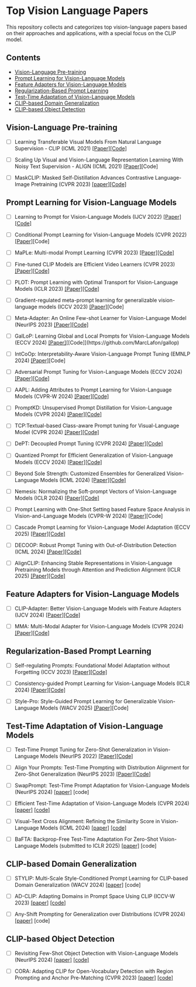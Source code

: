 # Top Vision Language Papers
This repository collects and categorizes top vision-language papers based on their approaches and applications, with a special focus on the CLIP model. 

## Contents
- [Vision-Language Pre-training](#Vision-Language-Pre-training)
- [Prompt Learning for Vision-Language Models](#Prompt-Learning-for-Vision-Language-Models)
- [Feature Adapters for Vision-Language Models](#Feature_Adapters_for_Vision-Language_Models)
- [Regularization-Based Prompt Learning](#Regularization-Based-Prompt-Learning)
- [Test-Time Adaptation of Vision-Language Models](#Test-Time-Adaptation-of-Vision-Language-Models)
- [CLIP-based Domain Generalization](#CLIP-based_Domain_Generalization)
- [CLIP-based Object Detection](#CLIP-based_Object_Detection)

 
## Vision-Language Pre-training 

 - [ ] Learning Transferable Visual Models From Natural Language Supervision - CLIP (ICML 2021) [[Paper]](https://arxiv.org/pdf/2103.00020)[[Code]](https://github.com/OpenAI/CLIP) 

- [ ] Scaling Up Visual and Vision-Language Representation Learning With Noisy Text Supervision - ALIGN (ICML 2021) [[Paper]](https://arxiv.org/pdf/2102.05918)[Code]

- [ ] MaskCLIP: Masked Self-Distillation Advances Contrastive Language-Image Pretraining (CVPR 2023) [[paper]](https://arxiv.org/pdf/2208.12262)[[Code]](https://github.com/LightDXY/MaskCLIP)


## Prompt Learning for Vision-Language Models

- [ ] Learning to Prompt for Vision-Language Models (IJCV 2022) [[Paper]](https://arxiv.org/pdf/2109.01134)[[Code]](https://github.com/KaiyangZhou/CoOp)

- [ ] Conditional Prompt Learning for Vision-Language Models (CVPR 2022) [[Paper]](https://arxiv.org/pdf/2203.05557)[Code] 

- [ ]  MaPLe: Multi-modal Prompt Learning (CVPR 2023) [[Paper]](https://arxiv.org/pdf/2210.03117)[[Code]](https://github.com/muzairkhattak/multimodal-prompt-learning) 

- [ ] Fine-tuned CLIP Models are Efficient Video Learners (CVPR 2023) [[Paper]](https://arxiv.org/pdf/2212.03640)[[Code]](https://github.com/muzairkhattak/ViFi-CLIP)

- [ ] PLOT: Prompt Learning with Optimal Transport for Vision-Language Models (ICLR 2023) [[Paper]](https://arxiv.org/pdf/2210.01253)[[Code]](https://github.com/CHENGY12/PLOT)

- [ ] Gradient-regulated meta-prompt learning for generalizable vision-language models (ICCV 2023) [[Paper]](https://openaccess.thecvf.com/content/ICCV2023/papers/Li_Gradient-Regulated_Meta-Prompt_Learning_for_Generalizable_Vision-Language_Models_ICCV_2023_paper.pdf)[Code]

- [ ] Meta-Adapter: An Online Few-shot Learner for Vision-Language Model (NeurIPS 2023) [[Paper]](https://proceedings.neurips.cc/paper_files/paper/2023/file/ad48f017e6c3d474caf511208e600459-Paper-Conference.pdf)[[Code]](https://github.com/ArsenalCheng/Meta-Adapter)

- [ ] GalLoP: Learning Global and Local Prompts for Vision-Language Models (ECCV 2024) [[Paper]](https://arxiv.org/pdf/2407.01400?)[[Code]](https://github.com/MarcLafon/gallop)

- [ ] IntCoOp: Interpretability-Aware Vision-Language Prompt Tuning (EMNLP 2024) [[Paper]](https://arxiv.org/pdf/2406.13683)[Code]

- [ ] Adversarial Prompt Tuning for Vision-Language Models (ECCV 2024) [[Paper]](https://arxiv.org/pdf/2311.11261)[[Code]](https://github.com/TreeLLi/APT)

- [ ] AAPL: Adding Attributes to Prompt Learning for Vision-Language Models (CVPR-W 2024) [[Paper]](https://openaccess.thecvf.com/content/CVPR2024W/PV/papers/Kim_AAPL_Adding_Attributes_to_Prompt_Learning_for_Vision-Language_Models_CVPRW_2024_paper.pdf)[[Code]](https://github.com/Gahyeonkim09/AAPL)

- [ ] PromptKD: Unsupervised Prompt Distillation for Vision-Language Models (CVPR 2024) [[Paper]](https://openaccess.thecvf.com/content/CVPR2024/papers/Li_PromptKD_Unsupervised_Prompt_Distillation_for_Vision-Language_Models_CVPR_2024_paper.pdf)[[Code]](https://github.com/zhengli97/PromptKD)

- [ ] TCP:Textual-based Class-aware Prompt tuning for Visual-Language Model (CVPR 2024) [[Paper]](https://arxiv.org/pdf/2311.18231)[[Code]](https://github.com/htyao89/Textual-based_Class-aware_prompt_tuning/)

- [ ] DePT: Decoupled Prompt Tuning (CVPR 2024) [[Paper]](https://arxiv.org/pdf/2407.10704)[[Code]](https://github.com/Koorye/DePT)

- [ ] Quantized Prompt for Efficient Generalization of Vision-Language Models (ECCV 2024) [[Paper]](https://openaccess.thecvf.com/content/CVPR2024/papers/Zhang_DePT_Decoupled_Prompt_Tuning_CVPR_2024_paper.pdf)[[Code]](https://github.com/beyondhtx/QPrompt)

- [ ] Beyond Sole Strength: Customized Ensembles for Generalized Vision-Language Models (ICML 2024) [[Paper]](https://arxiv.org/pdf/2311.17091)[[Code]](https://github.com/zhiheLu/Ensemble_VLM)

- [ ] Nemesis: Normalizing the Soft-prompt Vectors of Vision-Language Models (ICLR 2024) [[Paper]](https://arxiv.org/pdf/2408.13979)[[Code]](https://github.com/ShyFoo/Nemesis)

- [ ] Prompt Learning with One-Shot Setting based Feature Space Analysis in Vision-and-Language Models (CVPR-W 2024) [[Paper]](https://openaccess.thecvf.com/content/CVPR2024W/LIMIT/papers/Hirohashi_Prompt_Learning_with_One-Shot_Setting_based_Feature_Space_Analysis_in_CVPRW_2024_paper.pdf)[Code]

- [ ] Cascade Prompt Learning for Vision-Language Model Adaptation (ECCV 2025) [[Paper]](https://arxiv.org/pdf/2409.17805)[[Code]](https://github.com/megvii-research/CasPL)

- [ ] DECOOP: Robust Prompt Tuning with Out-of-Distribution Detection (ICML 2024) [[Paper]](https://arxiv.org/pdf/2406.00345)[[Code]](https://github.com/WNJXYK/DeCoOp)

- [ ] AlignCLIP: Enhancing Stable Representations in Vision-Language Pretraining Models through Attention and Prediction Alignment (ICLR 2025) [[Paper]](https://openreview.net/pdf?id=qm46g9Ri15)[[Code]](https://github.com/sarahESL/AlignCLIP)

## Feature Adapters for Vision-Language Models

- [ ] CLIP-Adapter: Better Vision-Language Models with Feature Adapters (IJCV 2024) [[Paper]](https://arxiv.org/pdf/2110.04544)[[Code]](https://github.com/gaopengcuhk/CLIP-Adapter)

- [ ] MMA: Multi-Modal Adapter for Vision-Language Models (CVPR 2024) [[Paper]](https://openaccess.thecvf.com/content/CVPR2024/papers/Yang_MMA_Multi-Modal_Adapter_for_Vision-Language_Models_CVPR_2024_paper.pdf)[[Code]](https://github.com/ZjjConan/Multi-Modal-Adapter)

## Regularization-Based Prompt Learning

- [ ] Self-regulating Prompts: Foundational Model Adaptation without Forgetting (ICCV 2023) [[Paper]](https://arxiv.org/pdf/2307.06948)[[Code]](https://github.com/muzairkhattak/PromptSRC)

- [ ] Consistency-guided Prompt Learning for Vision-Language Models (ICLR 2024) [[Paper]](https://arxiv.org/pdf/2306.01195)[[Code]](https://github.com/ShuvenduRoy/CoPrompt)

- [ ] Style-Pro: Style-Guided Prompt Learning for Generalizable Vision-Language Models (WACV 2025) [[Paper]](https://arxiv.org/pdf/2411.16018)[Code]

## Test-Time Adaptation of Vision-Language Models

- [ ] Test-Time Prompt Tuning for Zero-Shot Generalization in Vision-Language Models (NeurIPS 2022) [[Paper]](https://proceedings.neurips.cc/paper_files/paper/2022/file/5bf2b802e24106064dc547ae9283bb0c-Paper-Conference.pdf)[[Code]](https://github.com/azshue/TPT)

- [ ] Align Your Prompts: Test-Time Prompting with Distribution Alignment for Zero-Shot Generalization (NeurIPS 2023) [[Paper]](https://arxiv.org/pdf/2311.01459)[[Code]](https://github.com/jameelhassan/PromptAlign)

- [ ] SwapPrompt: Test-Time Prompt Adaptation for Vision-Language Models (NeurIPS 2024) [[paper]](https://proceedings.neurips.cc/paper_files/paper/2023/file/cdd0640218a27e9e2c0e52e324e25db0-Paper-Conference.pdf) [code]

- [ ] Efficient Test-Time Adaptation of Vision-Language Models (CVPR 2024) [[paper]](https://arxiv.org/pdf/2403.18293) [[code]](https://github.com/kdiAAA/TDA)

- [ ] Visual-Text Cross Alignment: Refining the Similarity Score in Vision-Language Models (ICML 2024) [[paper]](https://arxiv.org/pdf/2406.02915) [[code]](https://github.com/tmlr-group/WCA)

- [ ] BaFTA: Backprop-Free Test-Time Adaptation For Zero-Shot Vision-Language Models (submitted to ICLR 2025) [[paper]](https://arxiv.org/pdf/2406.11309v2) [code]


## CLIP-based Domain Generalization

- [ ] STYLIP: Multi-Scale Style-Conditioned Prompt Learning for CLIP-based Domain Generalization (WACV 2024) [[paper]](https://arxiv.org/pdf/2302.09251) [code]

- [ ] AD-CLIP: Adapting Domains in Prompt Space Using CLIP (ICCV-W 2023) [[paper]](https://arxiv.org/pdf/2308.05659) [[code]](https://github.com/mainaksingha01/AD-CLIP)

- [ ] Any-Shift Prompting for Generalization over Distributions (CVPR 2024) [[paper]](https://arxiv.org/pdf/2402.10099) [code]

## CLIP-based Object Detection

- [ ] Revisiting Few-Shot Object Detection with Vision-Language Models (NeurIPS 2024) [[paper]](https://arxiv.org/pdf/2312.14494) [[code]](https://github.com/anishmadan23/foundational_fsod)

- [ ] CORA: Adapting CLIP for Open-Vocabulary Detection with Region Prompting and Anchor Pre-Matching (CVPR 2023) [[paper]](https://arxiv.org/pdf/2303.13076) [[code]](https://github.com/tgxs002/CORA)




